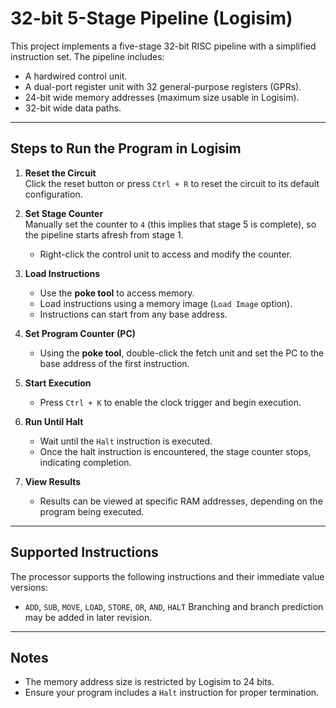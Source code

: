 # 32-bit 5-Stage Pipeline (Logisim)

This project implements a five-stage 32-bit RISC pipeline with a simplified instruction set. The pipeline includes:

- A hardwired control unit.
- A dual-port register unit with 32 general-purpose registers (GPRs).
- 24-bit wide memory addresses (maximum size usable in Logisim).
- 32-bit wide data paths.

---

##  Steps to Run the Program in Logisim

1. **Reset the Circuit**  
   Click the reset button or press `Ctrl + R` to reset the circuit to its default configuration.

2. **Set Stage Counter**  
   Manually set the counter to `4` (this implies that stage 5 is complete), so the pipeline starts afresh from stage 1.  
   - Right-click the control unit to access and modify the counter.

3. **Load Instructions**  
   - Use the **poke tool** to access memory.
   - Load instructions using a memory image (`Load Image` option).
   - Instructions can start from any base address.

4. **Set Program Counter (PC)**  
   - Using the **poke tool**, double-click the fetch unit and set the PC to the base address of the first instruction.

5. **Start Execution**  
   - Press `Ctrl + K` to enable the clock trigger and begin execution.

6. **Run Until Halt**  
   - Wait until the `Halt` instruction is executed.
   - Once the halt instruction is encountered, the stage counter stops, indicating completion.

7. **View Results**  
   - Results can be viewed at specific RAM addresses, depending on the program being executed.

---
##  Supported Instructions

The processor supports the following instructions and their immediate value versions:

- `ADD`, `SUB`, `MOVE`, `LOAD`, `STORE`, `OR`, `AND`, `HALT`
Branching and branch prediction may be added in later revision.
---

##  Notes

- The memory address size is restricted by Logisim to 24 bits.
- Ensure your program includes a `Halt` instruction for proper termination.
